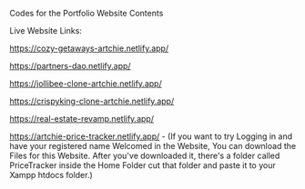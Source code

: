 Codes for the Portfolio Website Contents

Live Website Links:

https://cozy-getaways-artchie.netlify.app/

https://partners-dao.netlify.app/

https://jollibee-clone-artchie.netlify.app/

https://crispyking-clone-artchie.netlify.app/

https://real-estate-revamp.netlify.app/

https://artchie-price-tracker.netlify.app/     -  (If you want to try Logging in and have your registered name Welcomed in the Website, You can download the Files for this Website.
                                                      After you've downloaded it, there's a folder called PriceTracker inside the Home Folder cut that folder and paste it to your
                                                       Xampp htdocs folder.)
